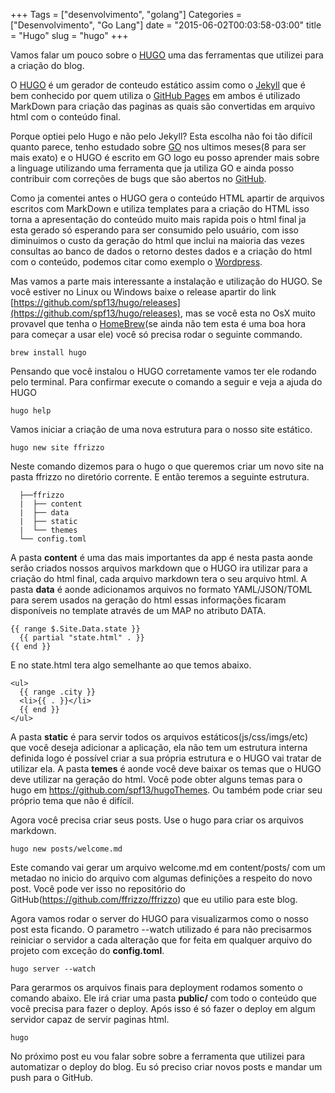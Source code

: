 +++
Tags = ["desenvolvimento", "golang"]
Categories = ["Desenvolvimento", "Go Lang"]
date = "2015-06-02T00:03:58-03:00"
title = "Hugo"
slug = "hugo"
+++

Vamos falar um pouco sobre o [HUGO](http://hugo.spf13.com) uma das ferramentas que utilizei para a criação do blog.

O [HUGO](http://hugo.spf13.com) é um gerador de conteudo estático assim como o [Jekyll](http://jekyllrb.com) que é bem conhecido por quem utiliza o [GitHub Pages](https://pages.github.com) em ambos é utilizado MarkDown para criação das paginas as quais são convertidas em arquivo html com o conteúdo final.

Porque optiei pelo Hugo e não pelo Jekyll?
Esta escolha não foi tão difícil quanto parece, tenho estudado sobre [GO](http://golang.org) nos ultimos meses(8 para ser mais exato) e o HUGO é escrito em GO logo eu posso aprender mais sobre a linguage utilizando uma ferramenta que ja utiliza GO e ainda posso contribuir com correções de bugs que são abertos no [GitHub](http://github.com).

Como ja comentei antes o HUGO gera o conteúdo HTML apartir de arquivos escritos com MarkDown e utiliza templates para a criação do HTML isso torna a apresentação do conteúdo muito mais rapida pois o html final ja esta gerado só esperando para ser consumido pelo usuário, com isso diminuimos o custo da geração do html que inclui na maioria das vezes consultas ao banco de dados o retorno destes dados e a criação do html com o conteúdo, podemos citar como exemplo o [Wordpress](https://wordpress.com).

Mas vamos a parte mais interessante a instalação e utilização do HUGO.
Se você estiver no Linux ou Windows baixe o release apartir do link [https://github.com/spf13/hugo/releases](https://github.com/spf13/hugo/releases), mas se você esta no OsX muito provavel que tenha o [HomeBrew](http://brew.sh)(se ainda não tem esta é uma boa hora para começar a usar ele) você só precisa rodar o seguinte commando.

```
brew install hugo
```

Pensando que você instalou o HUGO corretamente vamos ter ele rodando pelo terminal. Para confirmar execute o comando a seguir e veja a ajuda do HUGO

```
hugo help
```

Vamos iniciar a criação de uma nova estrutura para o nosso site estático.

```
hugo new site ffrizzo
```

Neste comando dizemos para o hugo o que queremos criar um novo site na pasta ffrizzo no diretório corrente. E então teremos a seguinte estrutura.

```
  ├──ffrizzo
  |  ├── content
  |  ├── data
  |  ├── static
  |  └── themes
  └── config.toml
```

A pasta **content** é uma das mais importantes da app é nesta pasta aonde serão criados nossos arquivos markdown que o HUGO ira utilizar para a criação do html final, cada arquivo markdown tera o seu arquivo html. A pasta **data** é aonde adicionamos arquivos no formato YAML/JSON/TOML para serem usados na geração do html essas informações ficaram disponíveis no template através de um MAP no atributo DATA.

```
{{ range $.Site.Data.state }}
  {{ partial "state.html" . }}
{{ end }}
```
E no state.html tera algo semelhante ao que temos abaixo.

```
<ul>
  {{ range .city }}
  <li>{{ . }}</li>
  {{ end }}
</ul>
```

A pasta **static** é para servir todos os arquivos estáticos(js/css/imgs/etc) que você deseja adicionar a aplicação, ela não tem um estrutura interna definida logo é possível criar a sua própria estrutura e o HUGO vai tratar de utilizar ela. A pasta **temes** é aonde você deve baixar os temas que o HUGO deve utilizar na geração do html. Você pode obter alguns temas para o hugo em https://github.com/spf13/hugoThemes. Ou também pode criar seu próprio tema que não é difícil.

Agora você precisa criar seus posts. Use o hugo para criar os arquivos markdown.

```
hugo new posts/welcome.md
```

Este comando vai gerar um arquivo welcome.md em content/posts/ com um metadao no inicio do arquivo com algumas definições a respeito do novo post. Você pode ver isso no repositório do GitHub(https://github.com/ffrizzo/ffrizzo) que eu utilio para este blog.

Agora vamos rodar o server do HUGO para visualizarmos como o nosso post esta ficando. O parametro --watch utilizado é para não precisarmos reiniciar o servidor a cada alteração que for feita em qualquer arquivo do projeto com exceção do **config.toml**.

```
hugo server --watch
```

Para gerarmos os arquivos finais para deployment rodamos somento o comando abaixo. Ele irá criar uma pasta  **public/** com todo o conteúdo que você precisa para fazer o deploy. Após isso é só fazer o deploy em algum servidor capaz de servir paginas html.

```
hugo
```

No próximo post eu vou falar sobre sobre a ferramenta que utilizei para automatizar o deploy do blog.
Eu só preciso criar novos posts e mandar um push para o GitHub.
